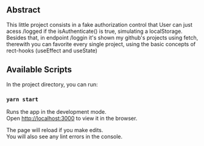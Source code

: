 ## Abstract

This little project consists in a fake authorization control that User can just acess /logged if the isAuthenticate() is true, simulating a localStorage. Besides that, in endpoint /loggin it's shown my github's projects using fetch, therewith you can favorite every single project, using the basic concepts of rect-hooks (useEffect and useState)

## Available Scripts

In the project directory, you can run:

### `yarn start`

Runs the app in the development mode.<br />
Open [http://localhost:3000](http://localhost:3000) to view it in the browser.

The page will reload if you make edits.<br />
You will also see any lint errors in the console.

